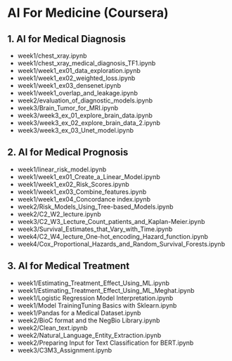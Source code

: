 # AI For Medicine (Coursera)

## 1. AI for Medical Diagnosis
* week1/chest_xray.ipynb
* week1/chest_xray_medical_diagnosis_TF1.ipynb
* week1/week1_ex01_data_exploration.ipynb
* week1/week1_ex02_weighted_loss.ipynb
* week1/week1_ex03_densenet.ipynb
* week1/week1_overlap_and_leakage.ipynb
* week2/evaluation_of_diagnostic_models.ipynb
* week3/Brain_Tumor_for_MRI.ipynb
* week3/week3_ex_01_explore_brain_data.ipynb
* week3/week3_ex_02_explore_brain_data_2.ipynb
* week3/week3_ex_03_Unet_model.ipynb

## 2. AI for Medical Prognosis
* week1/linear_risk_model.ipynb
* week1/week1_ex01_Create_a_Linear_Model.ipynb
* week1/week1_ex02_Risk_Scores.ipynb
* week1/week1_ex03_Combine_features.ipynb
* week1/week1_ex04_Concordance index.ipynb
* week2/Risk_Models_Using_Tree-based_Models.ipynb
* week2/C2_W2_lecture.ipynb
* week3/C2_W3_Lecture_Count_patients_and_Kaplan-Meier.ipynb
* week3/Survival_Estimates_that_Vary_with_Time.ipynb
* week4/C2_W4_lecture_One-hot_encoding_Hazard_function.ipynb
* week4/Cox_Proportional_Hazards_and_Random_Survival_Forests.ipynb

## 3. AI for Medical Treatment
* week1/Estimating_Treatment_Effect_Using_ML.ipynb
* week1/Estimating_Treatment_Effect_Using_ML_Meghat.ipynb
* week1/Logistic Regression Model Interpretation.ipynb
* week1/Model TrainingTuning Basics with Sklearn.ipynb
* week1/Pandas for a Medical Dataset.ipynb
* week2/BioC format and the NegBio Library.ipynb
* week2/Clean_text.ipynb
* week2/Natural_Language_Entity_Extraction.ipynb
* week2/Preparing Input for Text Classification for BERT.ipynb
* week3/C3M3_Assignment.ipynb
